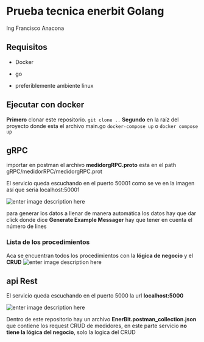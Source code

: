 # Prueba tecnica enerbit Golang

Ing Francisco Anacona

  

## Requisitos

- Docker

- go

- preferiblemente ambiente linux

##  Ejecutar con docker 
 **Primero** clonar este repositorio.
`git clone ..`
**Segundo**  en la raíz del proyecto donde esta el archivo main.go
`docker-compose up` o `docker compose up`

##  gRPC

importar en postman el archivo **medidorgRPC.proto** esta en el path gRPC/medidorRPC/medidorgRPC.prot

El servicio queda escuchando en el puerto 50001 como se ve en la imagen así que seria localhost:50001

![enter image description here](https://i.ibb.co/LxR6kcf/Captura-de-pantalla-de-2022-12-25-18-58-08.png)

para generar los datos a llenar de manera automática los datos hay que dar click donde dice **Generate Example Messager** hay que tener en cuenta el número de lines

### Lista de los procedimientos 
Aca se encuentran todos los procedimientos con la **lógica de negocio** y el **CRUD**
![enter image description here](https://i.ibb.co/Gfw2CZt/Captura-de-pantalla-de-2022-12-25-18-53-33.png)

##  api Rest


El servicio queda escuchando en el puerto 5000  la url **localhost:5000**

![enter image description here](https://i.ibb.co/0DW9qrW/Captura-de-pantalla-de-2022-12-25-19-45-14.png)

Dentro de este repositorio hay un archivo **EnerBit.postman_collection.json** que contiene los request CRUD de medidores, en este parte servicio **no tiene la lógica del negocio**, solo la logica del CRUD

